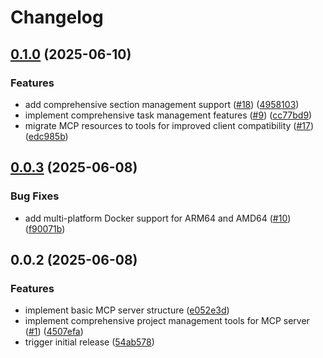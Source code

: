 # Changelog

## [0.1.0](https://github.com/koki-develop/todoist-mcp-server/compare/v0.0.3...v0.1.0) (2025-06-10)


### Features

* add comprehensive section management support ([#18](https://github.com/koki-develop/todoist-mcp-server/issues/18)) ([4958103](https://github.com/koki-develop/todoist-mcp-server/commit/495810301d4f8b3c77cf69f49d52d845f44fb349))
* implement comprehensive task management features ([#9](https://github.com/koki-develop/todoist-mcp-server/issues/9)) ([cc77bd9](https://github.com/koki-develop/todoist-mcp-server/commit/cc77bd938ac203d9fde31125c5d9afdee1770656))
* migrate MCP resources to tools for improved client compatibility ([#17](https://github.com/koki-develop/todoist-mcp-server/issues/17)) ([edc985b](https://github.com/koki-develop/todoist-mcp-server/commit/edc985b8f9f5c8004ec5797dbc57cb6c4b7ff003))

## [0.0.3](https://github.com/koki-develop/todoist-mcp-server/compare/v0.0.2...v0.0.3) (2025-06-08)


### Bug Fixes

* add multi-platform Docker support for ARM64 and AMD64 ([#10](https://github.com/koki-develop/todoist-mcp-server/issues/10)) ([f90071b](https://github.com/koki-develop/todoist-mcp-server/commit/f90071bfe7a3b7155858fb0de3645585529836d0))

## 0.0.2 (2025-06-08)


### Features

* implement basic MCP server structure ([e052e3d](https://github.com/koki-develop/todoist-mcp-server/commit/e052e3d91dea4fb3fdc284b62ce6c12050040fb9))
* implement comprehensive project management tools for MCP server ([#1](https://github.com/koki-develop/todoist-mcp-server/issues/1)) ([4507efa](https://github.com/koki-develop/todoist-mcp-server/commit/4507efaceaf822fdeb19a3178af355721dfa2dda))
* trigger initial release ([54ab578](https://github.com/koki-develop/todoist-mcp-server/commit/54ab5781aed15242ba69be76018dc6adea4e1b8c))
